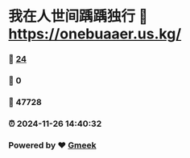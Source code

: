 # 我在人世间踽踽独行 :link: https://onebuaaer.us.kg/ 
### :page_facing_up: [24](https://onebuaaer.us.kg//tag.html) 
### :speech_balloon: 0 
### :hibiscus: 47728 
### :alarm_clock: 2024-11-26 14:40:32 
### Powered by :heart: [Gmeek](https://github.com/Meekdai/Gmeek)
